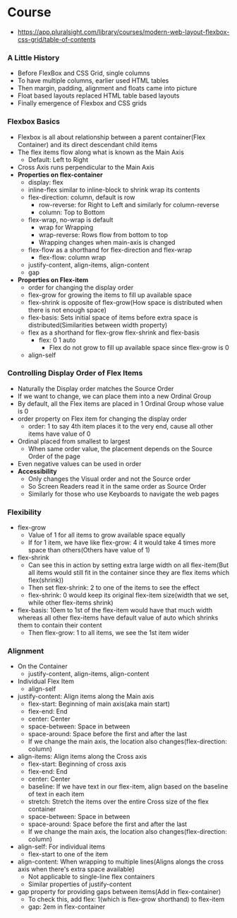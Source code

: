# Course

* https://app.pluralsight.com/library/courses/modern-web-layout-flexbox-css-grid/table-of-contents

### A Little History

* Before FlexBox and CSS Grid, single columns
* To have multiple columns, earlier used HTML tables
* Then margin, padding, alignment and floats came into picture
* Float based layouts replaced HTML table based layouts
* Finally emergence of Flexbox and CSS grids

### Flexbox Basics

* Flexbox is all about relationship between a parent container(Flex Container) and its direct descendant child items
* The flex items flow along what is known as the Main Axis
  * Default: Left to Right
* Cross Axis runs perpendicular to the Main Axis
* **Properties on flex-container**
  * display: flex
  * inline-flex similar to inline-block to shrink wrap its contents
  * flex-direction: column, default is row
    * row-reverse: for Right to Left and similarly for column-reverse
    * column: Top to Bottom
  * flex-wrap, no-wrap is default
    * wrap for Wrapping
    * wrap-reverse: Rows flow from bottom to top
    * Wrapping changes when main-axis is changed
  * flex-flow as a shorthand for flex-direction and flex-wrap
    * flex-flow: column wrap
  * justify-content, align-items, align-content
  * gap
* **Properties on Flex-item**
  * order for changing the display order
  * flex-grow for growing the items to fill up available space
  * flex-shrink is opposite of flex-grow(How space is distributed when there is not enough space)
  * flex-basis: Sets initial space of items before extra space is distributed(Similarities between width property)
  * flex as a shorthand for flex-grow flex-shrink and flex-basis
    * flex: 0 1 auto
      * Flex do not grow to fill up available space since flex-grow is 0
  * align-self


### Controlling Display Order of Flex Items

* Naturally the Display order matches the Source Order
* If we want to change, we can place them into a new Ordinal Group
* By default, all the Flex items are placed in 1 Ordinal Group whose value is 0
* order property on Flex item for changing the display order
  * order: 1 to say 4th item places it to the very end, cause all other items have value of 0
* Ordinal placed from smallest to largest
  * When same order value, the placement depends on the Source Order of the page
* Even negative values can be used in order
* **Accessibility**
  * Only changes the Visual order and not the Source order
  * So Screen Readers read it in the same order as Source Order
  * Similarly for those who use Keyboards to navigate the web pages

### Flexibility

* flex-grow
  * Value of 1 for all items to grow available space equally
  * If for 1 item, we have like flex-grow: 4 it would take 4 times more space than others(Others have value of 1)
* flex-shrink
  * Can see this in action by setting extra large width on all flex-item(But all items would still fit in the container since they are flex items which flex(shrink))
  * Then set flex-shrink: 2 to one of the items to see the effect
  * flex-shrink: 0 would keep its original flex-item size(width that we set, while other flex-items shrink)
* flex-basis: 10em to 1st of the flex-item would have that much width whereas all other flex-items have default value of auto which shrinks them to contain their content
  * Then flex-grow: 1 to all items, we see the 1st item wider

### Alignment

* On the Container
  * justify-content, align-items, align-content
* Individual Flex Item
  * align-self
* justify-content: Align items along the Main axis
  * flex-start: Beginning of main axis(aka main start)
  * flex-end: End
  * center: Center
  * space-between: Space in between
  * space-around: Space before the first and after the last
  * If we change the main axis, the location also changes(flex-direction: column)
* align-items: Align items along the Cross axis
  * flex-start: Beginning of cross axis
  * flex-end: End
  * center: Center
  * baseline: If we have text in our flex-item, align based on the baseline of text in each item
  * stretch: Stretch the items over the entire Cross size of the flex container
  * space-between: Space in between
  * space-around: Space before the first and after the last
  * If we change the main axis, the location also changes(flex-direction: column)
* align-self: For individual items
  * flex-start to one of the item
* align-content: When wrapping to multiple lines(Aligns alongs the cross axis when there's extra space available)
  * Not applicable to single-line flex containers
  * Similar properties of justify-content
* gap property for providing gaps between items(Add in flex-container)
  * To check this, add flex: 1(which is flex-grow shorthand) to flex-item
  * gap: 2em in flex-container